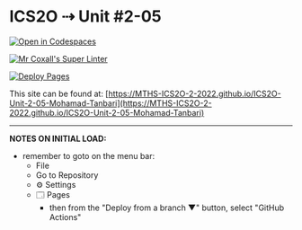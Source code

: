 # ICS2O ⇢ Unit #2-05

[![Open in Codespaces](https://classroom.github.com/assets/launch-codespace-f4981d0f882b2a3f0472912d15f9806d57e124e0fc890972558857b51b24a6f9.svg)](https://classroom.github.com/open-in-codespaces?assignment_repo_id=10620446)

[![Mr Coxall's Super Linter](https://github.com/MTHS-ICS2O-2-2022/ICS2O-Unit-2-05-Mohamad-Tanbari/workflows/Mr%20Coxall's%20Super%20Linter/badge.svg)](https://github.com/MTHS-ICS2O-2-2022/ICS2O-Unit-2-05-Mohamad-Tanbari/actions)

[![Deploy Pages](https://github.com/MTHS-ICS2O-2-2022/ICS2O-Unit-2-05-Mohamad-Tanbari/workflows/Deploy%20Pages/badge.svg)](https://github.com/MTHS-ICS2O-2-2022/ICS2O-Unit-2-05-Mohamad-Tanbari/actions)

This site can be found at: [https://MTHS-ICS2O-2-2022.github.io/ICS2O-Unit-2-05-Mohamad-Tanbari](https://MTHS-ICS2O-2-2022.github.io/ICS2O-Unit-2-05-Mohamad-Tanbari)

---

**NOTES ON INITIAL LOAD:**
- remember to goto on the menu bar:
  - File
  - Go to Repository
  - ⚙ Settings
  - 🗔 Pages
    - then from the "Deploy from a branch ▼" button, select "GitHub Actions"
